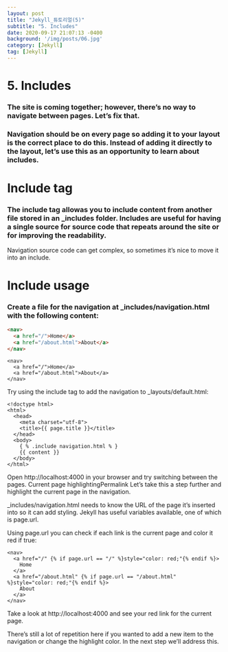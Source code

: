 ```yaml
---
layout: post
title: "Jekyll_튜토리얼(5)"
subtitle: "5. Includes"
date: 2020-09-17 21:07:13 -0400
background: '/img/posts/06.jpg'
category: [Jekyll]
tag: [Jekyll]
---
```


# 5. Includes
### The site is coming together; however, there’s no way to navigate between pages. Let’s fix that.

### Navigation should be on every page so adding it to your layout is the correct place to do this. Instead of adding it directly to the layout, let’s use this as an opportunity to learn about includes.

# Include tag
### The include tag allowas you to include content from another file stored in an _includes folder. Includes are useful for having a single source for source code that repeats around the site or for improving the readability.

Navigation source code can get complex, so sometimes it’s nice to move it into an include.

# Include usage
### Create a file for the navigation at _includes/navigation.html with the following content:

```html
<nav>
  <a href="/">Home</a>
  <a href="/about.html">About</a>
</nav>

```



```
<nav>
  <a href="/">Home</a>
  <a href="/about.html">About</a>
</nav>
```
Try using the include tag to add the navigation to _layouts/default.html:
```
<!doctype html>
<html>
  <head>
    <meta charset="utf-8">
    <title>{{ page.title }}</title>
  </head>
  <body>
    { % .include navigation.html % }
    {{ content }}
  </body>
</html>
```
Open http://localhost:4000 in your browser and try switching between the pages.
Current page highlightingPermalink
Let’s take this a step further and highlight the current page in the navigation.

_includes/navigation.html needs to know the URL of the page it’s inserted into so it can add styling. Jekyll has useful variables available, one of which is page.url.

Using page.url you can check if each link is the current page and color it red if true:
```
<nav>
  <a href="/" {% if page.url == "/" %}style="color: red;"{% endif %}>
    Home
  </a>
  <a href="/about.html" {% if page.url == "/about.html" %}style="color: red;"{% endif %}>
    About
  </a>
</nav>
```
Take a look at http://localhost:4000 and see your red link for the current page.

There’s still a lot of repetition here if you wanted to add a new item to the navigation or change the highlight color. In the next step we’ll address this.
